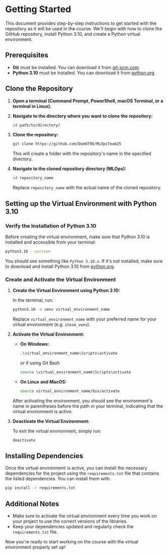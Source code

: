 # Getting Started

This document provides step-by-step instructions to get started with the repository as it will be used in the course. We'll begin with how to clone the GitHub repository, install Python 3.10, and create a Python virtual environment.

## Prerequisites

- **Git** must be installed. You can download it from [git-scm.com](https://git-scm.com/).
- **Python 3.10** must be installed. You can download it from [python.org](https://www.python.org/downloads/).

## Clone the Repository

1. **Open a terminal (Command Prompt, PowerShell, macOS Terminal, or a terminal in Linux).**
2. **Navigate to the directory where you want to clone the repository:**

   ```bash
   cd path/to/directory/
   ```

3. **Clone the repository:**

   ```bash
   git clone https://github.com/Dom0798/MLOpsTeam25
   ```

   This will create a folder with the repository's name in the specified directory.

4. **Navigate to the cloned repository directory (MLOps):**

   ```bash
   cd repository_name
   ```

   Replace `repository_name` with the actual name of the cloned repository.

## Setting up the Virtual Environment with Python 3.10

### Verify the Installation of Python 3.10

Before creating the virtual environment, make sure that Python 3.10 is installed and accessible from your terminal:

```bash
python3.10 --version
```

You should see something like `Python 3.10.x`. If it's not installed, make sure to download and install Python 3.10 from [python.org](https://www.python.org/downloads/).

### Create and Activate the Virtual Environment

1. **Create the Virtual Environment using Python 3.10:**

   In the terminal, run:

   ```bash
   python3.10 -m venv virtual_environment_name
   ```

   Replace `virtual_environment_name` with your preferred name for your virtual environment (e.g. `itesm_venv`).

2. **Activate the Virtual Environment:**

   - **On Windows:**

     ```bash
     .\virtual_environment_name\Scripts\activate
     ```

     or if using Git Bash

     ```bash
     source \virtual_environment_name\Scripts\activate
     ```

   - **On Linux and MacOS:**

     ```bash
     source virtual_environment_name/bin/activate
     ```

   After activating the environment, you should see the environment's name in parentheses before the path in your terminal, indicating that the virtual environment is active.

3. **Deactivate the Virtual Environment:**

   To exit the virtual environment, simply run:

   ```bash
   deactivate
   ```

## Installing Dependencies

Once the virtual environment is active, you can install the necessary dependencies for the project using the `requirements.txt` file that contains the listed dependencies. You can install them with:

```bash
pip install -r requirements.txt
```

## Additional Notes

- Make sure to activate the virtual environment every time you work on your project to use the correct versions of the libraries.
- Keep your dependencies updated and regularly check the `requirements.txt` file.

Now you're ready to start working on the course with the virtual environment properly set up!